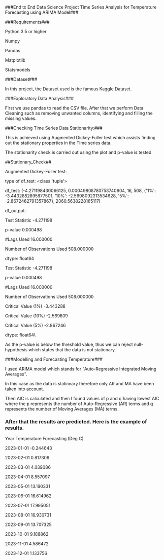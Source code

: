 


###End to End Data Science Project Time Series Analysis for Temperature Forecasting using ARIMA Model###


###Requirements###


Python 3.5 or higher

Numpy

Pandas

Matplotlib

Statsmodels



###Dataset###

In this project, the Dataset used is the famous Kaggle Dataset.



###Exploratory Data Analysis###

First we use pandas to read the CSV file. After that we perform Data Cleaning such as removing unwanted columns, identifying and filling the missing values.



###Checking Time Series Data Stationarity:###

This is achieved using Augmented Dickey-Fuller test which assists finding out the stationary properties in the Time series data.


The stationarity check is carried out using the plot and p-value is tested.



##Stationary_Check##


Augmented Dickey-Fuller test:

type of df_test: <class 'tuple'>

df_test: (-4.271198430066125, 0.00049808780753740904, 16, 508, {'1%': -3.4432882895877501, '10%': -2.5698092313534628, '5%': -2.8672462791357867}, 2060.5638228165117)

df_output:

Test Statistic -4.271198


p-value 0.000498

#Lags Used 16.000000

Number of Observations Used 508.000000

dtype: float64

Test Statistic -4.271198

p-value 0.000498

#Lags Used 16.000000

Number of Observations Used 508.000000

Critical Value (1%) -3.443288

Critical Value (10%) -2.569809

Critical Value (5%) -2.867246

dtype: float64\


As the p-value is below the threshold value, thus we can reject null-hypothesis which states that the data is not stationary.



###Modelling and Forecasting Temperature###

I used ARIMA model which stands for "Auto-Regressive Integrated Moving Averages".


In this case as the data is stationary therefore only AR and MA have been taken into account.


Then AIC is calculated and then I found values of p and q having lowest AIC where the p represents the number of Auto-Regressive (AR) terms and q represents the number of Moving Averages (MA) terms.


###   After that the results are predicted. Here is the example of results.


Year	Temperature Forecasting (Deg C)

2023-01-01	-0.244643

2023-02-01	0.817309

2023-03-01	4.039086

2023-04-01	8.557097

2023-05-01	13.160331

2023-06-01	16.614962

2023-07-01	17.995051

2023-08-01	16.930731

2023-09-01	13.707325

2023-10-01	9.188862

2023-11-01	4.586472

2023-12-01	1.133756

